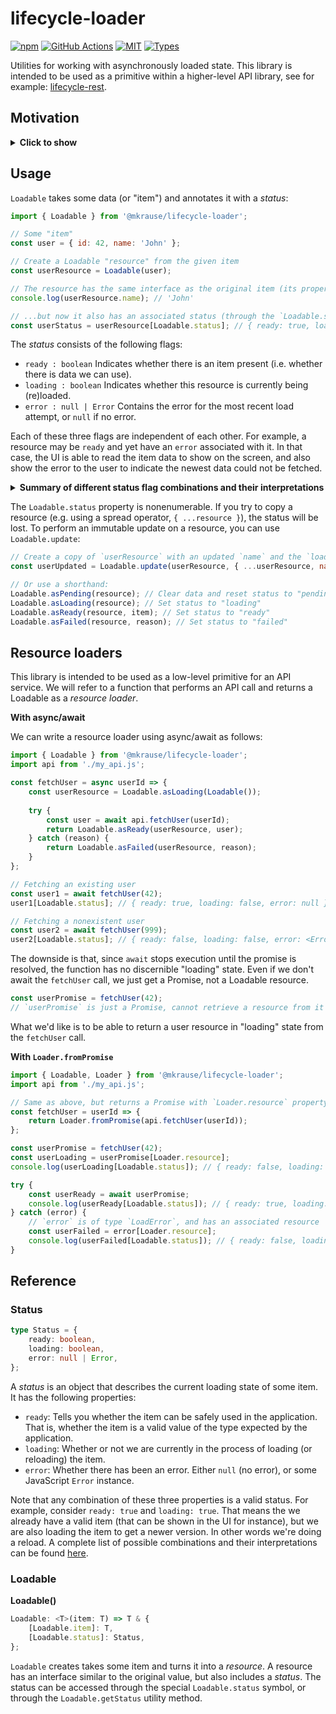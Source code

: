 
# lifecycle-loader

[![npm](https://img.shields.io/npm/v/@mkrause/lifecycle-loader.svg)](https://www.npmjs.com/package/@mkrause/lifecycle-loader)
[![GitHub Actions](https://github.com/mkrause/lifecycle-loader/actions/workflows/nodejs.yml/badge.svg)](https://github.com/mkrause/lifecycle-loader/actions)
[![MIT](https://img.shields.io/npm/l/@mkrause/lifecycle-loader)](https://github.com/mkrause/lifecycle-loader)
[![Types](https://img.shields.io/npm/types/@mkrause/lifecycle-loader)](https://github.com/mkrause/lifecycle-loader)

Utilities for working with asynchronously loaded state. This library is intended to be used as a primitive within a higher-level API library, see for example: [lifecycle-rest](https://github.com/mkrause/lifecycle-rest).


## Motivation

<details>
    <summary><b>Click to show</b></summary>
    <p>
When fetching data asynchronously in JavaScript, you will write some kind of control flow. Using async/await, it might look something like this:

```js
const loadUser = async userId => {
    try {
        // Between the following call and when the promise is resolved, we are in a "LOADING" state
        const user = await api.fetchUser(userId);
        
        // Here, we are in a "READY" state
        return user;
    } catch (reason) {
        // Here, we are in a "FAILED" state
        throw reason;
    }
};
```

When rendering a UI, we don't just care about the *result* of this function, we also care about the intermediate states. For example, when we start loading the user we may want to show a loading indicator.

Additionally, we will often want to keep information about previous loading attempts. For example, after rendering the user info once succesfully, we may want to reload it at some point. While the new data is loaded, we want to keep the old user data to show on the screen (with a loading indicator). If there are any error messages, we may want to remember those as well in order to be able to show them even after a reload attempt.

To handle such use cases we will need to "reify" the control flow somehow. For example, in state management libraries like redux we may keep a *status* flag next to the data that keeps track of the state of the loading process:

```js
// Example: using redux + redux-thunk
const loadUserAction = userId => async dispatch => {
    dispatch({ type: 'LOAD_USER', status: 'LOADING' });
    
    try {
        const user = await api.fetchUser(userId);
        
        dispatch({ type: 'LOAD_USER', status: 'READY', user });
    } catch (reason) {
        dispatch({ type: 'LOAD_USER', status: 'FAILED', reason });
    }
};

// Dispatch the thunk to the redux store
dispatch(loadUserAction(42));
```

This example uses redux with redux-thunk, but the exact choice of state management library/async middleware doesn't matter. The point is that we need to take a control flow, and turn it into a series of UI states (JavaScript values) that we can feed into the UI to tell it to render each successive state of the UI.

This library intends to simplify handling of async state by providing a standard set of interfaces and tools.
    </p>
</details>


## Usage

`Loadable` takes some data (or "item") and annotates it with a *status*:

```js
import { Loadable } from '@mkrause/lifecycle-loader';

// Some "item"
const user = { id: 42, name: 'John' };

// Create a Loadable "resource" from the given item
const userResource = Loadable(user);

// The resource has the same interface as the original item (its properties are maintained)
console.log(userResource.name); // 'John'

// ...but now it also has an associated status (through the `Loadable.status` symbol)
const userStatus = userResource[Loadable.status]; // { ready: true, loading: false, error: null }
```

The *status* consists of the following flags:

* `ready : boolean` Indicates whether there is an item present (i.e. whether there is data we can use).
* `loading : boolean` Indicates whether this resource is currently being (re)loaded.
* `error : null | Error` Contains the error for the most recent load attempt, or `null` if no error.

Each of these three flags are independent of each other. For example, a resource may be `ready` and yet have an `error` associated with it. In that case, the UI is able to read the item data to show on the screen, and also show the error to the user to indicate the newest data could not be fetched.

<details>
    <summary><b>Summary of different status flag combinations and their interpretations</b></summary>
    <table>
        <thead>
            <tr>
                <th>Flags</th>
                <th>State</th>
                <th>Meaning</th>
            </tr>
        </thead>
        <tbody>
            <tr>
                <td><code>!ready && !loading && !error</code></td>
                <td>"pending"</td>
                <td>Nothing done yet, not even attempted to load</td>
            </tr>
            <tr>
                <td><code>!ready && loading && !error</code></td>
                <td>"loading"</td>
                <td>In the process of loading item, no current (cached) item available</td>
            </tr>
            <tr>
                <td><code>ready && !loading && !error</code></td>
                <td>"ready"</td>
                <td>Item is ready to be used, no loading or error</td>
            </tr>
            <tr>
                <td><code>ready && loading && !error</code></td>
                <td>"reloading"</td>
                <td>Item is ready, but we are also reloading a new version</td>
            </tr>
            <tr>
                <td><code>!ready && !loading && error</code></td>
                <td>"failed (pending)"</td>
                <td>Loading has failed, no cached item and no reload attempt</td>
            </tr>
            <tr>
                <td><code>!ready && loading && error</code></td>
                <td>"failed (loading)"</td>
                <td>Loading has failed, no cached item, currently trying again</td>
            </tr>
            <tr>
                <td><code>ready && !loading && error</code></td>
                <td>"failed (ready)"</td>
                <td>Loading has failed, cached item available, no reload attempt</td>
            </tr>
            <tr>
                <td><code>ready && loading && error</code></td>
                <td>"failed (reloading)"</td>
                <td>Loading has failed, cached item available, currently trying again</td>
            </tr>
        </tbody>
    </table>
</details>

The `Loadable.status` property is nonenumerable. If you try to copy a resource (e.g. using a spread operator, `{ ...resource }`), the status will be lost. To perform an immutable update on a resource, you can use `Loadable.update`:

```js
// Create a copy of `userResource` with an updated `name` and the `loading` status flag set to true
const userUpdated = Loadable.update(userResource, { ...userResource, name: 'Bob' }, { loading: true });

// Or use a shorthand:
Loadable.asPending(resource); // Clear data and reset status to "pending"
Loadable.asLoading(resource); // Set status to "loading"
Loadable.asReady(resource, item); // Set status to "ready"
Loadable.asFailed(resource, reason); // Set status to "failed"
```


## Resource loaders

This library is intended to be used as a low-level primitive for an API service. We will refer to a function that performs an API call and returns a Loadable as a *resource loader*.

**With async/await**

We can write a resource loader using async/await as follows:

```js
import { Loadable } from '@mkrause/lifecycle-loader';
import api from './my_api.js';

const fetchUser = async userId => {
    const userResource = Loadable.asLoading(Loadable());
    
    try {
        const user = await api.fetchUser(userId);
        return Loadable.asReady(userResource, user);
    } catch (reason) {
        return Loadable.asFailed(userResource, reason);
    }
};

// Fetching an existing user
const user1 = await fetchUser(42);
user1[Loadable.status]; // { ready: true, loading: false, error: null }

// Fetching a nonexistent user
const user2 = await fetchUser(999);
user2[Loadable.status]; // { ready: false, loading: false, error: <Error> }
```

The downside is that, since `await` stops execution until the promise is resolved, the function has no discernible "loading" state. Even if we don't await the `fetchUser` call, we just get a Promise, not a Loadable resource.

```js
const userPromise = fetchUser(42);
// `userPromise` is just a Promise, cannot retrieve a resource from it
```

What we'd like is to be able to return a user resource in "loading" state from the `fetchUser` call.

**With `Loader.fromPromise`**

```js
import { Loadable, Loader } from '@mkrause/lifecycle-loader';
import api from './my_api.js';

// Same as above, but returns a Promise with `Loader.resource` property
const fetchUser = userId => {
    return Loader.fromPromise(api.fetchUser(userId));
};

const userPromise = fetchUser(42);
const userLoading = userPromise[Loader.resource];
console.log(userLoading[Loadable.status]); // { ready: false, loading: true, error: null }

try {
    const userReady = await userPromise;
    console.log(userReady[Loadable.status]); // { ready: true, loading: false, error: null }
} catch (error) {
    // `error` is of type `LoadError`, and has an associated resource
    const userFailed = error[Loader.resource];
    console.log(userFailed[Loadable.status]); // { ready: false, loading: false, error: <reason> }
}
```


## Reference

### Status

```typescript
type Status = {
    ready: boolean,
    loading: boolean,
    error: null | Error,
};
```

A *status* is an object that describes the current loading state of some item. It has the following properties:

* `ready`: Tells you whether the item can be safely used in the application. That is, whether the item is a valid value of the type expected by the application.
* `loading`: Whether or not we are currently in the process of loading (or reloading) the item.
* `error`: Whether there has been an error. Either `null` (no error), or some JavaScript `Error` instance.

Note that any combination of these three properties is a valid status. For example, consider `ready: true` and `loading: true`. That means the we already have a valid item (that can be shown in the UI for instance), but we are also loading the item to get a newer version. In other words we're doing a reload. A complete list of possible combinations and their interpretations can be found [here](https://github.com/mkrause/lifecycle-loader/blob/master/src/interfaces/Loadable.js).


### Loadable

**Loadable()**

```typescript
Loadable: <T>(item: T) => T & {
    [Loadable.item]: T,
    [Loadable.status]: Status,
};
```

`Loadable` creates takes some item and turns it into a *resource*. A resource has an interface similar to the original value, but also includes a *status*. The status can be accessed through the special `Loadable.status` symbol, or through the `Loadable.getStatus` utility method.

